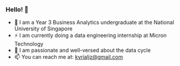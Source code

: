 ### Hello! 👋

<!--
**kyrialjz/kyrialjz** is a ✨ _special_ ✨ repository because its `README.md` (this file) appears on your GitHub profile.

Here are some ideas to get you started:

- 🔭 I’m currently working on ...
- 🌱 I’m currently learning ...
- 👯 I’m looking to collaborate on ...
- 🤔 I’m looking for help with ...
- 💬 Ask me about ...
- 📫 How to reach me: ...
- 😄 Pronouns: ...
- ⚡ Fun fact: ...
-->

- 🔭 I am a Year 3 Business Analytics undergraduate at the National University of Singapore
- ⚡ I am currently doing a data engineering internship at Micron Technology 
- 🌱 I am passionate and well-versed about the data cycle
- 📫 You can reach me at: kyrialjz@gmail.com
  
    
    
  
